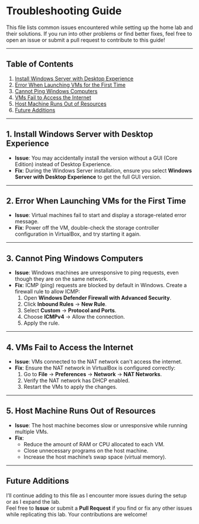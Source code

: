 # Troubleshooting Guide

This file lists common issues encountered while setting up the home lab and their solutions. If you run into other problems or find better fixes, feel free to open an issue or submit a pull request to contribute to this guide!

---

## Table of Contents
1. [Install Windows Server with Desktop Experience](#1-install-windows-server-with-desktop-experience)
2. [Error When Launching VMs for the First Time](#2-error-when-launching-vms-for-the-first-time)
3. [Cannot Ping Windows Computers](#3-cannot-ping-windows-computers)
4. [VMs Fail to Access the Internet](#4-vms-fail-to-access-the-internet)
5. [Host Machine Runs Out of Resources](#5-host-machine-runs-out-of-resources)
6. [Future Additions](#future-additions)

---

## 1. **Install Windows Server with Desktop Experience**
- **Issue**: You may accidentally install the version without a GUI (Core Edition) instead of Desktop Experience.
- **Fix**: During the Windows Server installation, ensure you select **Windows Server with Desktop Experience** to get the full GUI version.

---

## 2. **Error When Launching VMs for the First Time**
- **Issue**: Virtual machines fail to start and display a storage-related error message.
- **Fix**: Power off the VM, double-check the storage controller configuration in VirtualBox, and try starting it again.

---

## 3. **Cannot Ping Windows Computers**
- **Issue**: Windows machines are unresponsive to ping requests, even though they are on the same network.
- **Fix**: ICMP (ping) requests are blocked by default in Windows. Create a firewall rule to allow ICMP:
  1. Open **Windows Defender Firewall with Advanced Security**.
  2. Click **Inbound Rules** → **New Rule**.
  3. Select **Custom** → **Protocol and Ports**.
  4. Choose **ICMPv4** → Allow the connection.
  5. Apply the rule.

---

## 4. **VMs Fail to Access the Internet**
- **Issue**: VMs connected to the NAT network can't access the internet.
- **Fix**: Ensure the NAT network in VirtualBox is configured correctly:
  1. Go to **File** → **Preferences** → **Network** → **NAT Networks**.
  2. Verify the NAT network has DHCP enabled.
  3. Restart the VMs to apply the changes.

---

## 5. **Host Machine Runs Out of Resources**
- **Issue**: The host machine becomes slow or unresponsive while running multiple VMs.
- **Fix**:
  - Reduce the amount of RAM or CPU allocated to each VM.
  - Close unnecessary programs on the host machine.
  - Increase the host machine’s swap space (virtual memory).

---

## Future Additions
I’ll continue adding to this file as I encounter more issues during the setup or as I expand the lab.  
Feel free to **Issue** or submit a **Pull Request** if you find or fix any other issues while replicating this lab. Your contributions are welcome!
